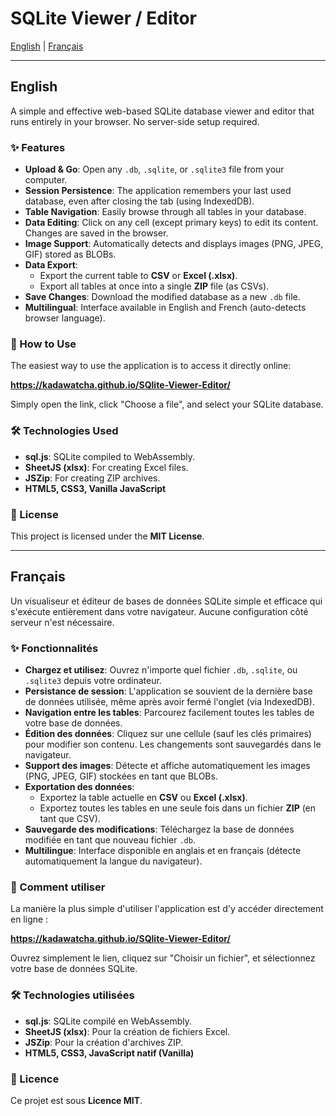 # SQLite Viewer / Editor

[English](#english) | [Français](#français)

---

<a name="english"></a>
## English

A simple and effective web-based SQLite database viewer and editor that runs entirely in your browser. No server-side setup required.

### ✨ Features

*   **Upload & Go**: Open any `.db`, `.sqlite`, or `.sqlite3` file from your computer.
*   **Session Persistence**: The application remembers your last used database, even after closing the tab (using IndexedDB).
*   **Table Navigation**: Easily browse through all tables in your database.
*   **Data Editing**: Click on any cell (except primary keys) to edit its content. Changes are saved in the browser.
*   **Image Support**: Automatically detects and displays images (PNG, JPEG, GIF) stored as BLOBs.
*   **Data Export**:
    *   Export the current table to **CSV** or **Excel (.xlsx)**.
    *   Export all tables at once into a single **ZIP** file (as CSVs).
*   **Save Changes**: Download the modified database as a new `.db` file.
*   **Multilingual**: Interface available in English and French (auto-detects browser language).

### 🚀 How to Use

The easiest way to use the application is to access it directly online:

**https://kadawatcha.github.io/SQlite-Viewer-Editor/**

Simply open the link, click "Choose a file", and select your SQLite database.

### 🛠️ Technologies Used

*   **sql.js**: SQLite compiled to WebAssembly.
*   **SheetJS (xlsx)**: For creating Excel files.
*   **JSZip**: For creating ZIP archives.
*   **HTML5, CSS3, Vanilla JavaScript**

### 📄 License

This project is licensed under the **MIT License**.

---

<a name="français"></a>
## Français

Un visualiseur et éditeur de bases de données SQLite simple et efficace qui s'exécute entièrement dans votre navigateur. Aucune configuration côté serveur n'est nécessaire.

### ✨ Fonctionnalités

*   **Chargez et utilisez**: Ouvrez n'importe quel fichier `.db`, `.sqlite`, ou `.sqlite3` depuis votre ordinateur.
*   **Persistance de session**: L'application se souvient de la dernière base de données utilisée, même après avoir fermé l'onglet (via IndexedDB).
*   **Navigation entre les tables**: Parcourez facilement toutes les tables de votre base de données.
*   **Édition des données**: Cliquez sur une cellule (sauf les clés primaires) pour modifier son contenu. Les changements sont sauvegardés dans le navigateur.
*   **Support des images**: Détecte et affiche automatiquement les images (PNG, JPEG, GIF) stockées en tant que BLOBs.
*   **Exportation des données**:
    *   Exportez la table actuelle en **CSV** ou **Excel (.xlsx)**.
    *   Exportez toutes les tables en une seule fois dans un fichier **ZIP** (en tant que CSV).
*   **Sauvegarde des modifications**: Téléchargez la base de données modifiée en tant que nouveau fichier `.db`.
*   **Multilingue**: Interface disponible en anglais et en français (détecte automatiquement la langue du navigateur).

### 🚀 Comment utiliser

La manière la plus simple d'utiliser l'application est d'y accéder directement en ligne :

**https://kadawatcha.github.io/SQlite-Viewer-Editor/**

Ouvrez simplement le lien, cliquez sur "Choisir un fichier", et sélectionnez votre base de données SQLite.

### 🛠️ Technologies utilisées

*   **sql.js**: SQLite compilé en WebAssembly.
*   **SheetJS (xlsx)**: Pour la création de fichiers Excel.
*   **JSZip**: Pour la création d'archives ZIP.
*   **HTML5, CSS3, JavaScript natif (Vanilla)**

### 📄 Licence

Ce projet est sous **Licence MIT**.